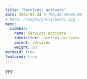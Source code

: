 ```yaml
---
title: "Services: activate"
date: 2024-09-24 # T06:00:20+06:00
# hero: /images/posts/back1.jpg
menu:
  sidebar:
    name: Services activate
    identifier: services-activate
    parent: services
    weight: 20
mermaid: true
featured: true
---
```

yyy
<!-- /posts/philosophy/fig/master_splinter_icon.png -->